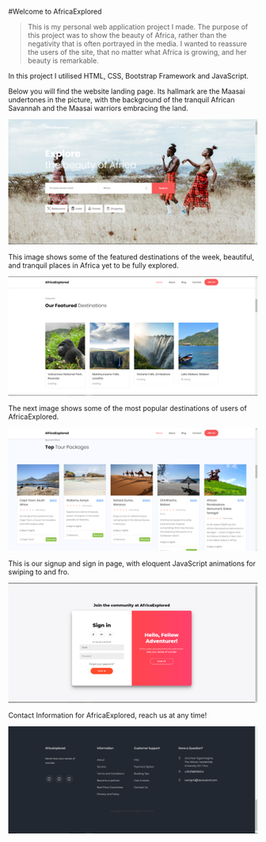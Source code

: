 
#Welcome to AfricaExplored

>This is my personal web application project I made. The purpose of this project was to show the beauty of Africa, rather than the negativity that is often portrayed in the media. I wanted to reassure the users of the site, that no matter what Africa is growing, and her beauty is remarkable. 

In this project I utilised HTML, CSS, Bootstrap Framework and JavaScript.

Below you will find the website landing page. Its hallmark are the Maasai undertones in the picture, with the background of the tranquil African Savannah and the Maasai warriors embracing the land.


![Web Dev 1](/AfricaExplored-TourismProject/AfricaExplored-Images/image1.PNG)



This image shows some of the featured destinations of the week, beautiful, and tranquil places in Africa yet to be fully explored.


![Web Dev 2](/AfricaExplored-TourismProject/AfricaExplored-Images/image2.PNG)



The next image shows some of the most popular destinations of users of AfricaExplored.


![Web Dev 3](/AfricaExplored-TourismProject/AfricaExplored-Images/image3.PNG)



This is our signup and sign in page, with eloquent JavaScript animations for swiping to and fro.


![Web Dev 4](/AfricaExplored-TourismProject/AfricaExplored-Images/image4.PNG)



Contact Information for AfricaExplored, reach us at any time!


![Web Dev 5](/AfricaExplored-TourismProject/AfricaExplored-Images/image6.PNG)


